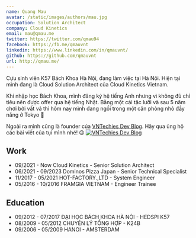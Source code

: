 ```yaml
---
name: Quang Mau
avatar: /static/images/authors/mau.jpg
occupation: Solution Architect
company: Cloud Kinetics
email: mau@qmau.me
twitter: https://twitter.com/qmau94
facebook: https://fb.me/qmauvnt
linkedin: https://www.linkedin.com/in/qmauvnt/
github: https://github.com/qmauvnt
url: http://qmau.me/
---
```


Cựu sinh viên K57 Bách Khoa Hà Nội, đang làm việc tại Hà Nội. Hiện tại mình đang là Cloud Solution Architect của Cloud Kinetics Vietnam.

Khi nhập học Bách Khoa, mình đăng ký hệ tiếng Anh nhưng vì không đủ chỉ tiêu nên được offer qua hệ tiếng Nhật. Bằng một cái tặc lưỡi và sau 5 năm chơi bời vất vả thì hôm nay mình đang ngồi trong một căn phòng nhỏ đầy nắng ở Tokyo 🗼

Ngoài ra mình cũng là founder của [VNTechies Dev Blog](https://vntechies.dev/). Hãy qua ủng hộ các bài viết của tụi mình nhé! 😉
<a href="https://vntechies.dev/">
![VNTechies Dev Blog](/static/images/logo.webp)
</a>

## Work

- 09/2021 - Now Cloud Kinetics - Senior Solution Architect
- 06/2021 - 09/2023 Dominos Pizza Japan - Senior Technical Specialist
- 11/2017 - 05/2021 HOT-FACTORY.,LTD - System Engineer
- 05/2016 - 10/2016 FRAMGIA VIETNAM - Engineer Trainee

## Education

- 09/2012 - 07/2017 ĐẠI HỌC BÁCH KHOA HÀ NỘI - HEDSPI K57
- 08/2009 - 05/2012 CHUYÊN LÝ TỔNG HỢP - K24B
- 09/2006 - 05/2009 HANOI - AMSTERDAM

